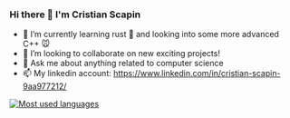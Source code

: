 ### Hi there 👋 I'm Cristian Scapin

- 🌱 I’m currently learning rust 🦀 and looking into some more advanced C++ 🐭
- 👯 I’m looking to collaborate on new exciting projects!
- 💬 Ask me about anything related to computer science
- 📫 My linkedin account: https://www.linkedin.com/in/cristian-scapin-9aa977212/

[![Most used languages](https://github-readme-stats.vercel.app/api/top-langs/?username=JustCris654&hide=php,lua,c%23)](https://github.com/anuraghazra/github-readme-stats)

